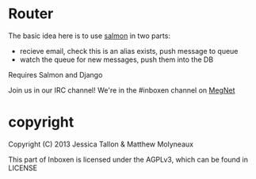 Router
========

The basic idea here is to use [salmon](https://github.com/moggers87/salmon) in two parts:

* recieve email, check this is an alias exists, push message to queue
* watch the queue for new messages, push them into the DB

Requires Salmon and Django

Join us in our IRC channel! We're in the #inboxen channel on [MegNet](https://www.megworld.co.uk/irc/)

copyright
=========

Copyright (C) 2013 Jessica Tallon & Matthew Molyneaux

This part of Inboxen is licensed under the AGPLv3, which can be found in LICENSE

